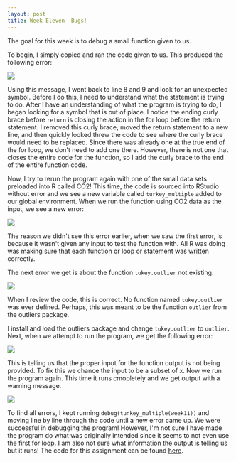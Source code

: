 ```yaml
---
layout: post
title: Week Eleven- Bugs!
---
```


The goal for this week is to debug a small function given to us.

To begin, I simply copied and ran the code given to us. This produced the following error:

![](https://i.imgur.com/Rfmp4Io.png)

Using this message, I went back to line 8 and 9 and look for an unexpected symbol. Before I do this, I need to understand what the statement is trying to do. After I have an understanding of what the program is trying to do, I began looking for a symbol that is out of place. I notice the ending curly brace before `return` is closing the action in the for loop before the return statement. I removed this curly brace, moved the return statement to a new line, and then quickly looked threw the code to see where the curly brace would need to be replaced. Since there was already one at the true end of the for loop, we don't need to add one there. However, there is not one that closes the entire code for the function, so I add the curly brace to the end of the entire function code.

Now, I try to rerun the program again with one of the small data sets preloaded into R called CO2! This time, the code is sourced into RStudio without error and we see a new variable called `turkey_multiple` added to our global environment. When we run the function using CO2 data as the input, we see a new error:

![](https://i.imgur.com/He6zxw3.png)

The reason we didn't see this error earlier, when we saw the first error, is because it wasn't given any input to test the function with. All R was doing was making sure that each function or loop or statement was written correctly.

The next error we get is about the function `tukey.outlier` not existing:

![](https://i.imgur.com/mRqGkTh.png)

When I review the code, this is correct. No function named `tukey.outlier` was ever defined. Perhaps, this was meant to be the function  `outlier` from the outliers package.

I install and load the outliers package and change `tukey.outlier` to `outlier`. Next, when we attempt to run the program, we get the following error:

![](https://i.imgur.com/9HCMlZK.png)

This is telling us that the proper input for the function output is not being provided. To fix this we chance the input to be a subset of x. Now we run the program again. This time it runs cmopletely and we get output with a warning message.

![](https://i.imgur.com/mFyN9Ki.png)

To find all errors, I kept running `debug(tunkey_multiple(week11))` and moving line by line through the code until a new error came up. We were successful in debugging the program! However, I'm not sure I have made the program do what was originally intended since it seems to not even use the first for loop. I am also not sure what information the output is telling us but it runs! The code for this assignment can be found [here](https://github.com/jessicalynnrose/Intro_to_R_Spring_2019/blob/master/week11.R).
